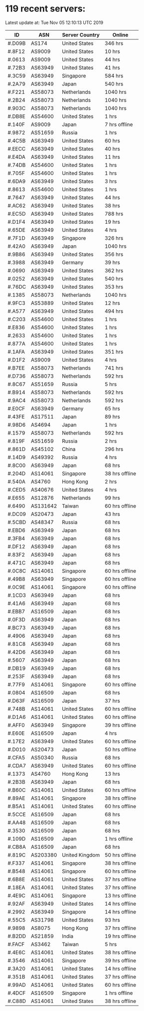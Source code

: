 # 119 recent servers:

Latest update at: Tue Nov 05 12:10:13 UTC 2019

| ID | ASN | Server Country | Online |
| -- | --- | -------------- | ------ |
| #.D09B | AS174 | United States | 346 hrs |
| #.8F12 | AS9009 | United States | 10 hrs |
| #.0613 | AS9009 | United States | 44 hrs |
| #.72B3 | AS63949 | United States | 41 hrs |
| #.3C59 | AS63949 | Singapore | 584 hrs |
| #.2A79 | AS63949 | Japan | 540 hrs |
| #.F221 | AS58073 | Netherlands | 1040 hrs |
| #.2B24 | AS58073 | Netherlands | 1040 hrs |
| #.903C | AS58073 | Netherlands | 1040 hrs |
| #.DB8E | AS54600 | United States | 1 hrs |
| #.140F | AS9009 | Japan | 7 hrs offline |
| #.9872 | AS51659 | Russia | 1 hrs |
| #.4C5B | AS63949 | United States | 60 hrs |
| #.EECC | AS63949 | United States | 40 hrs |
| #.E4DA | AS63949 | United States | 11 hrs |
| #.74DB | AS54600 | United States | 1 hrs |
| #.705F | AS54600 | United States | 1 hrs |
| #.6DA9 | AS63949 | United States | 3 hrs |
| #.8613 | AS54600 | United States | 1 hrs |
| #.7647 | AS63949 | United States | 44 hrs |
| #.AC62 | AS63949 | United States | 38 hrs |
| #.EC5D | AS63949 | United States | 788 hrs |
| #.D1F4 | AS63949 | United States | 19 hrs |
| #.65DE | AS63949 | United States | 4 hrs |
| #.7F1D | AS63949 | Singapore | 326 hrs |
| #.42A0 | AS63949 | Japan | 1040 hrs |
| #.9B86 | AS63949 | United States | 356 hrs |
| #.3988 | AS63949 | Germany | 39 hrs |
| #.0690 | AS63949 | United States | 362 hrs |
| #.0252 | AS63949 | United States | 540 hrs |
| #.76DC | AS63949 | United States | 353 hrs |
| #.1385 | AS58073 | Netherlands | 1040 hrs |
| #.9FC3 | AS53889 | United States | 12 hrs |
| #.A577 | AS63949 | United States | 494 hrs |
| #.C203 | AS54600 | United States | 1 hrs |
| #.E836 | AS54600 | United States | 1 hrs |
| #.2633 | AS54600 | United States | 1 hrs |
| #.877A | AS54600 | United States | 1 hrs |
| #.1AFA | AS63949 | United States | 351 hrs |
| #.D1F2 | AS9009 | United States | 4 hrs |
| #.B7EE | AS58073 | Netherlands | 741 hrs |
| #.D736 | AS58073 | Netherlands | 592 hrs |
| #.8C67 | AS51659 | Russia | 5 hrs |
| #.B914 | AS58073 | Netherlands | 592 hrs |
| #.9AC4 | AS58073 | Netherlands | 592 hrs |
| #.E0CF | AS63949 | Germany | 65 hrs |
| #.43FE | AS17511 | Japan | 89 hrs |
| #.98D6 | AS4694 | Japan | 1 hrs |
| #.1579 | AS58073 | Netherlands | 592 hrs |
| #.819F | AS51659 | Russia | 2 hrs |
| #.861D | AS45102 | China | 296 hrs |
| #.14D9 | AS49392 | Russia | 4 hrs |
| #.8C00 | AS63949 | Japan | 68 hrs |
| #.204D | AS14061 | Singapore | 38 hrs offline |
| #.540A | AS4760 | Hong Kong | 2 hrs |
| #.CED5 | AS40676 | United States | 4 hrs |
| #.E655 | AS12876 | Netherlands | 99 hrs |
| #.6490 | AS131642 | Taiwan | 60 hrs offline |
| #.DC09 | AS20473 | Japan | 43 hrs |
| #.5CBD | AS48347 | Russia | 68 hrs |
| #.EBD6 | AS63949 | Japan | 68 hrs |
| #.3FB4 | AS63949 | Japan | 68 hrs |
| #.DF12 | AS63949 | Japan | 68 hrs |
| #.83F2 | AS63949 | Japan | 68 hrs |
| #.471C | AS63949 | Japan | 68 hrs |
| #.0C8C | AS14061 | Singapore | 60 hrs offline |
| #.49B8 | AS63949 | Singapore | 60 hrs offline |
| #.0C9E | AS14061 | Singapore | 60 hrs offline |
| #.1CD3 | AS63949 | Japan | 68 hrs |
| #.41A6 | AS63949 | Japan | 68 hrs |
| #.EBB7 | AS16509 | Japan | 68 hrs |
| #.0F3D | AS63949 | Japan | 68 hrs |
| #.BC73 | AS63949 | Japan | 68 hrs |
| #.4906 | AS63949 | Japan | 68 hrs |
| #.81C8 | AS63949 | Japan | 68 hrs |
| #.42D6 | AS63949 | Japan | 68 hrs |
| #.5607 | AS63949 | Japan | 68 hrs |
| #.DB19 | AS63949 | Japan | 68 hrs |
| #.253F | AS63949 | Japan | 68 hrs |
| #.77F9 | AS14061 | Singapore | 60 hrs offline |
| #.0804 | AS16509 | Japan | 68 hrs |
| #.D63F | AS16509 | Japan | 37 hrs |
| #.748B | AS14061 | United States | 60 hrs offline |
| #.D1A6 | AS14061 | United States | 60 hrs offline |
| #.AFF0 | AS63949 | Singapore | 39 hrs offline |
| #.E60E | AS16509 | Japan | 4 hrs |
| #.17E2 | AS63949 | United States | 60 hrs offline |
| #.D010 | AS20473 | Japan | 50 hrs offline |
| #.CFA5 | AS50340 | Russia | 68 hrs |
| #.CDA7 | AS63949 | United States | 60 hrs offline |
| #.1373 | AS4760 | Hong Kong | 13 hrs |
| #.2B3B | AS63949 | Japan | 68 hrs |
| #.B60C | AS14061 | United States | 60 hrs offline |
| #.89AE | AS14061 | Singapore | 38 hrs offline |
| #.B5A1 | AS14061 | United States | 60 hrs offline |
| #.5CCE | AS16509 | Japan | 68 hrs |
| #.AA48 | AS16509 | Japan | 68 hrs |
| #.3530 | AS16509 | Japan | 68 hrs |
| #.109D | AS16509 | Japan | 1 hrs offline |
| #.CB8A | AS16509 | Japan | 68 hrs |
| #.819C | AS203380 | United Kingdom | 50 hrs offline |
| #.F337 | AS14061 | Singapore | 38 hrs offline |
| #.B548 | AS14061 | Singapore | 60 hrs offline |
| #.6B8E | AS14061 | United States | 37 hrs offline |
| #.18EA | AS14061 | United States | 37 hrs offline |
| #.4E9C | AS14061 | Singapore | 13 hrs offline |
| #.92AF | AS63949 | United States | 14 hrs offline |
| #.2992 | AS63949 | Singapore | 14 hrs offline |
| #.55C5 | AS31798 | United States | 93 hrs |
| #.9898 | AS8075 | Hong Kong | 37 hrs offline |
| #.B2DD | AS21859 | India | 19 hrs offline |
| #.FACF | AS3462 | Taiwan | 5 hrs |
| #.4E6C | AS14061 | United States | 38 hrs offline |
| #.3546 | AS14061 | Singapore | 39 hrs offline |
| #.3A20 | AS14061 | United States | 14 hrs offline |
| #.351B | AS14061 | United States | 37 hrs offline |
| #.99AD | AS14061 | United States | 60 hrs offline |
| #.4DCF | AS16509 | Singapore | 1 hrs offline |
| #.C88D | AS14061 | United States | 38 hrs offline |

